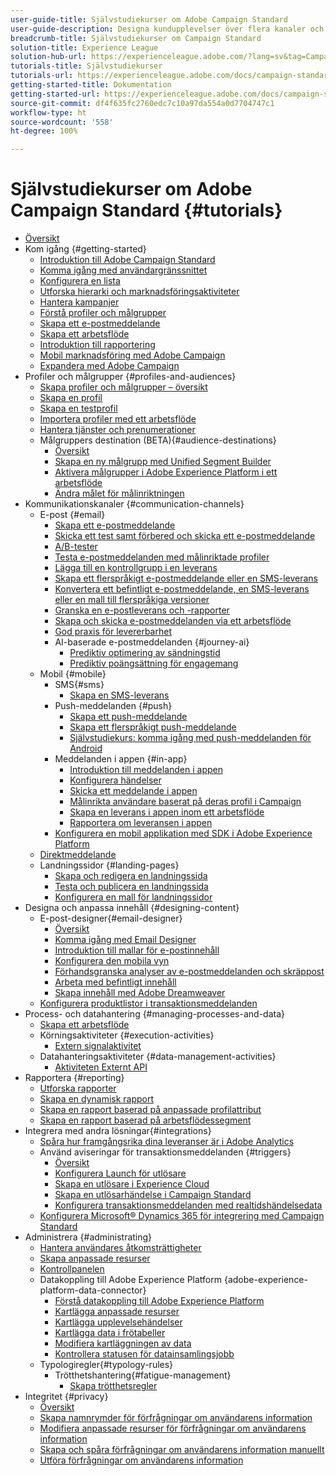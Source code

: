 ```yaml
---
user-guide-title: Självstudiekurser om Adobe Campaign Standard
user-guide-description: Designa kundupplevelser över flera kanaler och skapa en miljö för visuell kampanjorkestrering, interaktionshantering i realtid och marknadsföring över flera kanaler.
breadcrumb-title: Självstudiekurser om Campaign Standard
solution-title: Experience League
solution-hub-url: https://experienceleague.adobe.com/?lang=sv&tag=Campaign+Standard#recommended/solutions/campaign
tutorials-title: Självstudiekurser
tutorials-url: https://experienceleague.adobe.com/docs/campaign-standard-learn/tutorials/overview.html?lang=sv
getting-started-title: Dokumentation
getting-started-url: https://experienceleague.adobe.com/docs/campaign-standard/using/campaign-standard-home.html?lang=sv
source-git-commit: df4f635fc2760edc7c10a97da554a0d7704747c1
workflow-type: ht
source-wordcount: '558'
ht-degree: 100%

---
```



# Självstudiekurser om Adobe Campaign Standard {#tutorials}

+ [Översikt](/help/overview.md)
+ Kom igång {#getting-started}
   + [Introduktion till Adobe Campaign Standard](/help/getting-started/adobe-campaign-standard-introduction.md)
   + [Komma igång med användargränssnittet](/help/getting-started/getting-started-with-the-ui.md)
   + [Konfigurera en lista](/help/getting-started/configure-a-list.md)
   + [Utforska hierarki och marknadsföringsaktiviteter](/help/getting-started/explore-hierarchy-and-marketing-activities.md)
   + [Hantera kampanjer](/help/getting-started/managing-campaigns.md)
   + [Förstå profiler och målgrupper](/help/getting-started/understanding-profiles-and-audiences.md)
   + [Skapa ett e-postmeddelande](https://experienceleague.adobe.com/docs/campaign-standard-learn/tutorials/communication-channels/email/create-email-from-homepage.html?lang=sv)
   + [Skapa ett arbetsflöde](https://experienceleague.adobe.com/docs/campaign-standard-learn/tutorials/managing-processes-and-data/creating-a-workflow.html?lang=sv)
   + [Introduktion till rapportering](/help/getting-started/reporting-with-adobe-campaign-introduction.md)
   + [Mobil marknadsföring med Adobe Campaign](/help/getting-started/mobile-marketing-with-adobe-campaign.md)
   + [Expandera med Adobe Campaign](/help/getting-started/growing-with-adobe-campaign.md)
+ Profiler och målgrupper {#profiles-and-audiences}
   + [Skapa profiler och målgrupper – översikt](/help/profiles-and-audiences/creating-profiles-and-audiences.md)
   + [Skapa en profil](/help/profiles-and-audiences/creating-a-profile.md)
   + [Skapa en testprofil](/help/profiles-and-audiences/test-profiles.md)
   + [Importera profiler med ett arbetsflöde](/help/managing-processes-and-data/importing-profiles.md)
   + [Hantera tjänster och prenumerationer](/help/managing-processes-and-data/services-and-subscriptions.md)
   + Målgruppers destination (BETA){#audience-destinations}
      + [Översikt](/help/profiles-and-audiences/audience-destinations/audience-destinations-overview.md)
      + [Skapa en ny målgrupp med Unified Segment Builder](/help/profiles-and-audiences/audience-destinations/creating-audiences-using-segment-builder.md)
      + [Aktivera målgrupper i Adobe Experience Platform i ett arbetsflöde](/help/profiles-and-audiences/audience-destinations/activating-aep-audiences.md)
      + [Ändra målet för målinriktningen](/help/profiles-and-audiences/audience-destinations/changing-targeting-dimension.md)
+ Kommunikationskanaler {#communication-channels}
   + E-post {#email}
      + [Skapa ett e-postmeddelande](/help/communication-channels/email/create-email-from-homepage.md)
      + [Skicka ett test samt förbered och skicka ett e-postmeddelande](/help/communication-channels/email/sending-test-preparing-sending-email.md)
      + [A/B-tester](/help/communication-channels/email/a-b-testing.md)
      + [Testa e-postmeddelanden med målinriktade profiler](/help/communication-channels/email/profile-substitution.md)
      + [Lägga till en kontrollgrupp i en leverans](/help/communication-channels/email/control-groups.md)
      + [Skapa ett flerspråkigt e-postmeddelande eller en SMS-leverans](/help/communication-channels/create-multilingual-deliveries.md)
      + [Konvertera ett befintligt e-postmeddelande, en SMS-leverans eller en mall till flerspråkiga versioner](/help/communication-channels/covert-into-multilingual-deliveries.md)
      + [Granska en e-postleverans och -rapporter](/help/communication-channels/email/reviewing-personalized-email-delivery-and-reports.md)
      + [Skapa och skicka e-postmeddelanden via ett arbetsflöde](/help/communication-channels/email/create-and-send-emails-via-workflow.md)
      + [God praxis för levererbarhet](https://experienceleague.adobe.com/docs/deliverability-learn/deliverability-best-practice-guide/introduction.html?lang=sv)
      + AI-baserade e-postmeddelanden {#journey-ai}
         + [Prediktiv optimering av sändningstid](/help/communication-channels/email/ai-powered-emails/predictive-send-time-optimization.md)
         + [Prediktiv poängsättning för engagemang](/help/communication-channels/email/ai-powered-emails/predictive-engagement-scoring.md)
   + Mobil {#mobile}
      + SMS{#sms}
         + [Skapa en SMS-leverans](/help/communication-channels/mobile/sms/sms-delivery.md)
      + Push-meddelanden {#push}
         + [Skapa ett push-meddelande](/help/communication-channels/mobile/push-notifications/creating-a-push-notification.md)
         + [Skapa ett flerspråkigt push-meddelande](/help/communication-channels/mobile/push-notifications/creating-multilingual-push-notifications.md)
         + [Självstudiekurs: komma igång med push-meddelanden för Android](https://experienceleague.adobe.com/docs/campaign-standard-learn/getting-started-with-push-notifications-android/introduction.html?lang=sv)
      + Meddelanden i appen {#in-app}
         + [Introduktion till meddelanden i appen](/help/communication-channels/mobile/in-app/in-app-message-overview.md)
         + [Konfigurera händelser](/help/communication-channels/mobile/in-app/configure-events.md)
         + [Skicka ett meddelande i appen](/help/communication-channels/mobile/in-app/broadcast-in-app-message.md)
         + [Målinrikta användare baserat på deras profil i Campaign](/help/communication-channels/mobile/in-app/target-users-based-on-campaign-profile.md)
         + [Skapa en leverans i appen inom ett arbetsflöde](/help/communication-channels/mobile/in-app/in-app-activity.md)
         + [Rapportera om leveransen i appen](/help/communication-channels/mobile/in-app/in-app-reporting.md)
      + [Konfigurera en mobil applikation med SDK i Adobe Experience Platform](/help/communication-channels/mobile/configure-mobile-apps-using-aep-sdk.md)
   + [Direktmeddelande](/help/communication-channels/direct-mail/directmail.md)
   + Landningssidor {#landing-pages}
      + [Skapa och redigera en landningssida](/help/communication-channels/landing-pages/landing-page-create-and-edit.md)
      + [Testa och publicera en landningssida](/help/communication-channels/landing-pages/landing-page-test-and-publish.md)
      + [Konfigurera en mall för landningssidor](/help/communication-channels/landing-pages/landing-page-configure-templates.md)
+ Designa och anpassa innehåll {#designing-content}
   + E-post-designer{#email-designer}
      + [Översikt](/help/designing-content/email-designer/email-designer-overview.md)
      + [Komma igång med Email Designer](/help/designing-content/email-designer/getting-started-with-the-email-designer.md)
      + [Introduktion till mallar för e-postinnehåll](/help/designing-content/email-designer/email-content-templates.md)
      + [Konfigurera den mobila vyn](/help/designing-content/email-designer/configure-the-mobile-view.md)
      + [Förhandsgranska analyser av e-postmeddelanden och skräppost](/help/designing-content/email-designer/preview-your-email.md)
      + [Arbeta med befintligt innehåll](/help/designing-content/email-designer/working-with-existing-content.md)
      + [Skapa innehåll med Adobe Dreamweaver](/help/designing-content/email-designer/dreamweaver-integration.md)
   + [Konfigurera produktlistor i transaktionsmeddelanden](/help/designing-content/product-listings-in-transactional-email.md)
+ Process- och datahantering {#managing-processes-and-data}
   + [Skapa ett arbetsflöde](/help/managing-processes-and-data/creating-a-workflow.md)
   + Körningsaktiviteter {#execution-activities}
      + [Extern signalaktivitet](/help/managing-processes-and-data/execution-activities/external-signal-activity.md)
   + Datahanteringsaktiviteter {#data-management-activities}
      + [Aktiviteten Externt API](/help/managing-processes-and-data/data-management-activities/external-api-activity.md)
+ Rapportera {#reporting}
   + [Utforska rapporter](/help/getting-started/exploring-reports.md)
   + [Skapa en dynamisk rapport](/help/reporting/creating-a-dynamic-report.md)
   + [Skapa en rapport baserad på anpassade profilattribut](/help/reporting/custom-profile-attributes-dynamic-reports.md)
   + [Skapa en rapport baserad på arbetsflödessegment](/help/reporting/report-on-workflow-segments.md)
+ Integrera med andra lösningar{#integrations}
   + [Spåra hur framgångsrika dina leveranser är i Adobe Analytics](/help/integrations/track-the-success-of-your-deliveries-in-analytics.md)
   + Använd aviseringar för transaktionsmeddelanden {#triggers}
      + [Översikt](/help/integrations/using-triggers-for-transactional-messaging-overview.md)
      + [Konfigurera Launch för utlösare](/help/integrations/configure-launch-for-triggers.md)
      + [Skapa en utlösare i Experience Cloud](/help/integrations/create-a-trigger-in-experience-cloud.md)
      + [Skapa en utlösarhändelse i Campaign Standard](/help/integrations/create-a-trigger-event.md)
      + [Konfigurera transaktionsmeddelanden med realtidshändelsedata](/help/integrations/configure-transactional-messages-using-realtime-event-data.md)
   + [Konfigurera Microsoft® Dynamics 365 för integrering med Campaign Standard](/help/integrations/configure-dynamics-365.md)
+ Administrera {#administrating}
   + [Hantera användares åtkomsträttigheter](/help/administrating/managing-user-access-rights.md)
   + [Skapa anpassade resurser](https://experienceleague.adobe.com/docs/campaign-standard-learn/creating-custom-resources/introduction.html?lang=sv)
   + [Kontrollpanelen](https://experienceleague.adobe.com/docs/campaign-standard-learn/control-panel/control-panel-overview.html?lang=sv)
   + Datakoppling till Adobe Experience Platform {adobe-experience-platform-data-connector}
      + [Förstå datakoppling till Adobe Experience Platform](/help/administrating/adobe-experience-platform-data-connector/understanding-the-adobe-experience-platform-data-connector.md)
      + [Kartlägga anpassade resurser](/help/administrating/adobe-experience-platform-data-connector/mapping-custom-resources.md)
      + [Kartlägga upplevelsehändelser](/help/administrating/adobe-experience-platform-data-connector/mapping-experience-events.md)
      + [Kartlägga data i frötabeller](/help/administrating/adobe-experience-platform-data-connector/mapping-seed-table-data.md)
      + [Modifiera kartläggningen av data](/help/administrating/adobe-experience-platform-data-connector/modifying-data-mapping.md)
      + [Kontrollera statusen för datainsamlingsjobb](/help/administrating/adobe-experience-platform-data-connector/checking-status-of-data-ingestion-jobs.md)
   + Typologiregler{#typology-rules}
      + Trötthetshantering{#fatigue-management}
         + [Skapa trötthetsregler](/help/administrating/typology-rules/fatigue-management/create-fatigue-rules.md)
+ Integritet {#privacy}
   + [Översikt](/help/privacy/privacy-overview.md)
   + [Skapa namnrymder för förfrågningar om användarens information](/help/privacy/namespaces-for-privacy-requests.md)
   + [Modifiera anpassade resurser för förfrågningar om användarens information](/help/privacy/custom-resources-for-privacy-requests.md)
   + [Skapa och spåra förfrågningar om användarens information manuellt](/help/privacy/create-and-track-privacy-requests.md)
   + [Utföra förfrågningar om användarens information](/help/privacy/execute-privacy-requests.md)